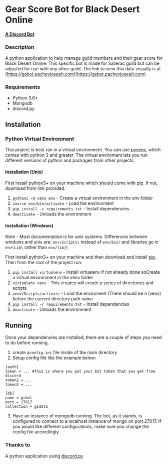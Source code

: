 # Gear Score Bot for Black Desert Online

#### [A Discord Bot][2]


### Description

A python application to help manage guild members and their gear score for 
Black Desert Online. This specific bot is made for Sazerac guild but can be
adjusted for use with any other guild. The link to view this data visually
is at [https://gsbot.pachevjoseph.com](https://gsbot.pachevjoseph.com)


### Requirements
- Python 3.6+
- Mongodb
- discord.py

## Installation


### Python Virtual Environment

This project is best ran in a virtual environment. You can use [pyvenv][3],
which comes with python 3 and greater. The virtual enviroment lets you run
different versions of python and packages from other projects.

#### Installation (Unix)

First install python3+ on your machine which should come with [pip][4]. If
not, download from link provided.

1. `python3 -m venv env` - Create a virtual environment in the env folder
2. `source env/bin/activate` - Load the environment
3. `pip install -r requirements.txt` - Install dependencies
4. `deactivate` - Unloads the environment


#### Installation (Windows)
Note - Most documentation is for unix systems. Differences between windows and unix are: `env\Scripts\` instead of `env/bin/` and libraries go in `env\Lib\` rather than `env/lib/`)

First install python3+ on your machine and then download and install [pip][4].
Then from the root of the project run:

1. `pip install virtualenv` - Install virtualenv if not already done soCreate a virtual environment in the venv folder
2. `virtualenv venv` - This creates will create a series of directories and scripts
3. `venv/Scripts/activate` - Load the enviroment (There should be a (venv) before the current directory path name
4. `pip install -r requirements.txt` - Install dependencies
5. `deactivate` - Unloads the environment

## Running

Once your dependencies are installed, there are a couple of steps you need to do before running.

1. create a`config.ini` file inside of the main directory
2. Setup config file like the example below:

```
[auth]  
token = ... #This is where you put your bot token that you get from discord
token2 = ...
token3 = ...

[db]
name = gsbot
port = 27017
collection = gsdata
```

3. Have an instance of mongodb running. The bot, as it stands, is configured to connect to 
a localhost instance of mongo on port 27017. If you would like different configurations,
make sure you change the config file accordingly.



### Thanks to
A python application using [discord.py][1]

[1]: https://github.com/Rapptz/discord.py
[2]: https://bots.discord.pw/
[3]: https://docs.python.org/3/library/venv.html
[4]: https://pip.pypa.io/en/latest/installing/ 
